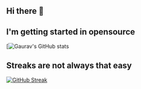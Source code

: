 ## Hi there 👋
## I'm getting started in opensource
[![Gaurav's GitHub stats](https://github-readme-stats.vercel.app/api?username=gauravworkss&show_icons=true&theme=dark)
## Streaks are not always that easy
[![GitHub Streak](https://streak-stats.demolab.com?user=gauravworks&theme=dark&card_width=490)](https://git.io/streak-stats)
<!--
**gauravworkss/gauravworkss** is a ✨ _special_ ✨ repository because its `README.md` (this file) appears on your GitHub profile.

Here are some ideas to get you started:

- 🔭 I’m currently working on ...
- 🌱 I’m currently learning ...
- 👯 I’m looking to collaborate on ...
- 🤔 I’m looking for help with ...
- 💬 Ask me about ...
- 📫 How to reach me: ...
- 😄 Pronouns: ...
- ⚡ Fun fact: ...
-->
